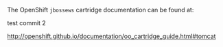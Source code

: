 The OpenShift `jbossews` cartridge documentation can be found at:

test
commit 2

http://openshift.github.io/documentation/oo_cartridge_guide.html#tomcat
